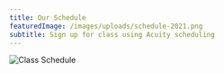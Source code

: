 ```yaml
---
title: Our Schedule
featuredImage: /images/uploads/schedule-2021.png
subtitle: Sign up for class using Acuity scheduling
---
```


![Class Schedule](/images/uploads/schedule.jpg)
